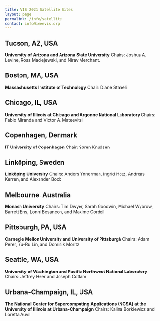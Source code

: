 ```yaml
---
title: VIS 2021 Satellite Sites
layout: page
permalink: /info/satellite
contact: info@ieeevis.org
---
```


## Tucson, AZ, USA
**University of Arizona and Arizona State University**
Chairs: Joshua A. Levine, Ross Maciejewski, and Nirav Merchant.

## Boston, MA, USA
**Massachusetts Institute of Technology**
Chair: Diane Staheli

## Chicago, IL, USA
**University of Illinois at Chicago and Argonne National Laboratory**
Chairs: Fabio Miranda and Victor A. Mateevitsi

## Copenhagen, Denmark
**IT University of Copenhagen**
Chair: Søren Knudsen

## Linköping, Sweden
**Linköping University**
Chairs: Anders Ynnerman, Ingrid Hotz, Andreas Kerren, and Alexander Bock

## Melbourne, Australia
**Monash University**
Chairs: Tim Dwyer, Sarah Goodwin, Michael Wybrow, Barrett Ens, Lonni Besancon, and Maxime Cordeil

## Pittsburgh, PA, USA
**Carnegie Mellon University and University of Pittsburgh**
Chairs: Adam Perer, Yu-Ru Lin, and Dominik Moritz

## Seattle, WA, USA
**University of Washington and Pacific Northwest National Laboratory**
Chairs: Jeffrey Heer and Joseph Cottam

## Urbana-Champaign, IL, USA
**The National Center for Supercomputing Applications (NCSA) at the University of Illinois at Urbana-Champaign**
Chairs: Kalina Borkiewicz and Loretta Auvil
